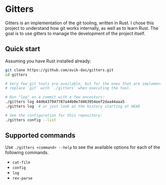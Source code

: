 Gitters
=======

Gitters is an implementation of the git tooling, written in Rust. I chose this project to understand how git works internally, as well as to learn Rust. The goal is to use gitters to manage the development of the project itself.

Quick start
-----------

Assuming you have Rust installed already:

```sh
git clone https://github.com/avik-das/gitters.git
cd gitters

# Very few git tools are available, but for the ones that are implemented,
# replace `git` with `./gitters` when executing the tool.

# Run "log" on a commit with a few ancestors:
./gitters log 44d6437947787a44b0e7d463954eef2daa44aaa5
./gitters log  # or just look at the history starting at HEAD

# See the configuration for this repository:
./gitters config --list
```

Supported commands
------------------

Use `./gitters <command> --help` to see the available options for each of the following commands.

- `cat-file`
- `config`
- `log`
- `rev-parse`
